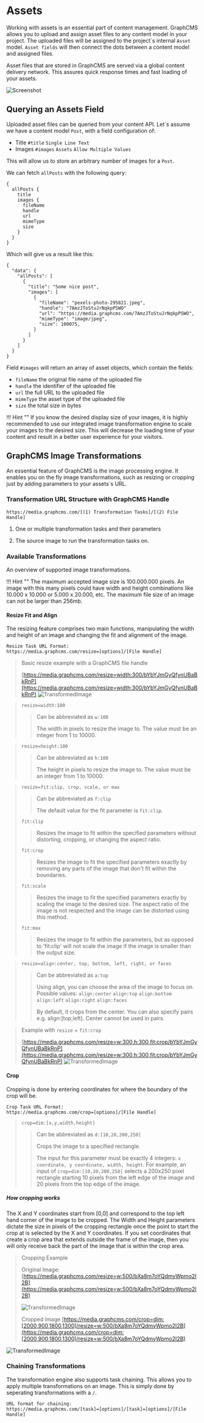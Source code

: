 # Assets

Working with assets is an essential part of content management. GraphCMS allows you to upload and assign asset files to any content model in your project. The uploaded files will be assigned to the project´s internal `Asset` model. `Asset fields` will then connect the dots between a content model and assigned files.

Asset files that are stored in GraphCMS are served via a global content delivery network. This assures quick response times and fast loading of your assets.

![Screenshot](img/animated/mediaScreenCapture.gif)

## Querying an Assets Field

Uploaded asset files can be queried from your content API. Let´s assume we have a content model `Post`, with a field configuration of:

* Title `#title` `Single Line Text`
* Images `#images` `Assets` `Allow Multiple Values`

This will allow us to store an arbitrary number of images for a `Post`.

We can fetch `allPosts` with the following query:

```
{
  allPosts {
    title
    images {
      fileName
      handle
      url
      mimeType
      size
    }
  }
}
```

Which will give us a result like this:

```
{
  "data": {
    "allPosts": [
      {
        "title": "Some nice post",
        "images": [
          {
            "fileName": "pexels-photo-295821.jpeg",
            "handle": "7AmzJToStuJrNqkpPSWO"
            "url": "https://media.graphcms.com/7AmzJToStuJrNqkpPSWO",
            "mimeType": "image/jpeg",
            "size": 100075,
          }
        ]
      }
    ]
  }
}
```

Field `#images` will return an array of asset objects, which contain the fields:

* `fileName` the original file name of the uploaded file
* `handle` the identifier of the uploaded file
* `url` the full URL to the uploaded file
* `mimeType` the asset type of the uploaded file
* `size` the total size in bytes

!!! Hint ""
    If you know the desired display size of your images, it is highly recommended to use our integrated image transformation engine to scale your images to the desired size. This will decrease the loading time of your content and result in a better user experience for your visitors.

## GraphCMS Image Transformations

An essential feature of GraphCMS is the image processing engine. It enables you on the fly image transformations, such as resizing or cropping just by adding parameters to your assets´s URL.

### Transformation URL Structure with GraphCMS Handle

```
https://media.graphcms.com/[(1) Transformation Tasks]/[(2) File Handle]
```

1) One or multiple transformation tasks and their parameters

2) The source image to run the transformation tasks on.

### Available Transformations

An overview of supported image transformations.

!!! Hint ""
    The maximum accepted image size is 100.000.000 pixels. An image with this many pixels could have width and height combinations like 10.000 x 10.000 or 5.000 x 20.000, etc. The maximum file size of an image can not be larger than 256mb.

#### Resize Fit and Align

The resizing feature comprises two main functions, manipulating the width and height of an image and changing the fit and alignment of the image.

```
Resize Task URL Format:
https://media.graphcms.com/resize=[options]/[File Handle]
```

> Basic resize example with a GraphCMS file handle
>
>[https://media.graphcms.com/resize=width:300/bYbYJmGyQfynUBaBkRnP](https://media.graphcms.com/resize=width:300/bYbYJmGyQfynUBaBkRnP)
![TransformedImage](https://media.graphcms.com/resize=width:300/bYbYJmGyQfynUBaBkRnP)

<!-- -->
> `resize=width:100`
>
> > Can be abbreviated as `w:100`
> >
> > The width in pixels to resize the image to. The value must be an integer from 1 to 10000.

<!-- -->
> `resize=height:100`
>
> > Can be abbreviated as `h:100`
> >
> > The height in pixels to resize the image to. The value must be an integer from 1 to 10000.

<!-- -->
> `resize=fit:clip, crop, scale, or max`
>
> > Can be abbreviated as `f:clip`
> >
> > The default value for the fit parameter is `fit:clip`.
>
> `fit:clip`
> > Resizes the image to fit within the specified parameters without distorting, cropping, or changing the aspect ratio.
>
> `fit:crop`
> > Resizes the image to fit the specified parameters exactly by removing any parts of the image that don't fit within the boundaries.
>
> `fit:scale`
> > Resizes the image to fit the specified parameters exactly by scaling the image to the desired size. The aspect ratio of the image is not respected and the image can be distorted using this method.
>
> `fit:max`
> > Resizes the image to fit within the parameters, but as opposed to 'fit:clip' will not scale the image if the image is smaller than the output size.

<!-- -->
> `resize=align:center, top, bottom, left, right, or faces`
>
> > Can be abbreviated as `a:top`
> >
> > Using align, you can choose the area of the image to focus on. Possible values:
> > `align:center` `align:top` `align:bottom` `align:left` `align:right` `align:faces`
> >
> > By default, it crops from the center.
You can also specify pairs e.g. align:[top,left]. Center cannot be used in pairs.

<!-- -->
> Example with `resize` + `fit:crop`
>
>[https://media.graphcms.com/resize=w:300,h:300,fit:crop/bYbYJmGyQfynUBaBkRnP](https://media.graphcms.com/resize=w:300,h:300,fit:crop/bYbYJmGyQfynUBaBkRnP)
![TransformedImage](https://media.graphcms.com/resize=w:300,h:300,fit:crop/bYbYJmGyQfynUBaBkRnP)

#### Crop

Cropping is done by entering coordinates for where the boundary of the crop will be.

```
Crop Task URL Format:
https://media.graphcms.com/crop=[options]/[File Handle]
```

> `crop=dim:[x,y,width,height]`
>
> > Can be abbreviated as `d:[10,20,200,250]`
> >
> > Crops the image to a specified rectangle.
> >
> > The input for this parameter must be exactly 4 integers: `x coordinate, y coordinate, width, height`. For example, an input of `crop=dim:[10,20,200,250]` selects a 200x250 pixel rectangle starting 10 pixels from the left edge of the image and 20 pixels from the top edge of the image.

##### How cropping works

The X and Y coordinates start from [0,0] and correspond to the top left hand corner of the image to be cropped. The Width and Height parameters dictate the size in pixels of the cropping rectangle once the point to start the crop at is selected by the X and Y coordinates. If you set coordinates that create a crop area that extends outside the frame of the image, then you will only receive back the part of the image that is within the crop area.

<!-- -->
> Cropping Example
>
> Original Image:
>[https://media.graphcms.com/resize=w:500/bXa8m7oYQdmyWpmo2I2B](https://media.graphcms.com/resize=w:500/bXa8m7oYQdmyWpmo2I2B)
>
>![TransformedImage](https://media.graphcms.com/resize=w:500/bXa8m7oYQdmyWpmo2I2B)
>
> Cropped Image
>[https://media.graphcms.com/crop=dim:[2000,900,1800,1300]/resize=w:500/bXa8m7oYQdmyWpmo2I2B](https://media.graphcms.com/crop=dim:[2000,900,1800,1300]/resize=w:500/bXa8m7oYQdmyWpmo2I2B)
>
>
![TransformedImage](https://media.graphcms.com/crop=dim:[2000,900,1800,1300]/resize=w:500/bXa8m7oYQdmyWpmo2I2B)
### Chaining Transformations

The transformation engine also supports task chaining. This allows you to apply multiple transformations on an image. This is simply done by seperating transformations with a `/`.

```
URL format for chaining:
https://media.graphcms.com/[task]=[options]/[task]=[options]/[File Handle]
```
